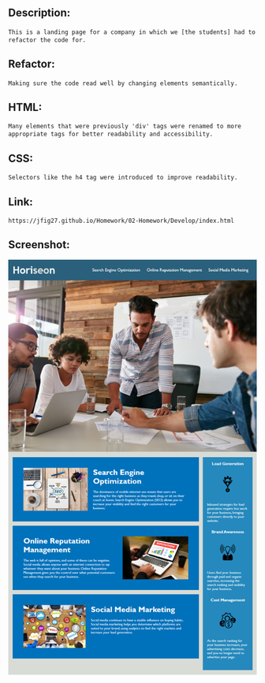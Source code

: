 ## Description:
    This is a landing page for a company in which we [the students] had to refactor the code for.
## Refactor:
    Making sure the code read well by changing elements semantically. 

## HTML: 
    Many elements that were previously 'div' tags were renamed to more appropriate tags for better readability and accessibility.

## CSS:
    Selectors like the h4 tag were introduced to improve readability.

## Link: 
    https://jfig27.github.io/Homework/02-Homework/Develop/index.html

## Screenshot: 
![Screenshot of landing page](.\assets\images\01-html-css-git-homework-demo.png)

